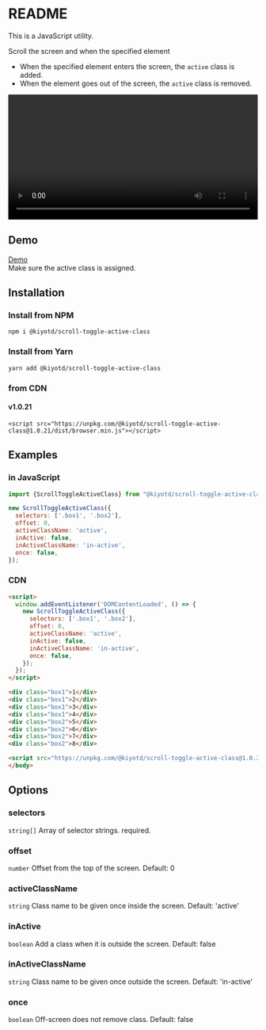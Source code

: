 # README

This is a JavaScript utility.

Scroll the screen and when the specified element

- When the specified element enters the screen, the `active` class is added.
- When the element goes out of the screen, the `active` class is removed.

<video controls src="https://user-images.githubusercontent.com/41136135/236068882-596be7ce-b542-4ec2-9a62-83636b7f3200.mp4" width="100%"></video>

## Demo

[Demo](https://docs.kiyotd.com/scroll-toggle-active-class/demo/)  
Make sure the active class is assigned.

## Installation

### Install from NPM

```shell
npm i @kiyotd/scroll-toggle-active-class
```

### Install from Yarn

```shell
yarn add @kiyotd/scroll-toggle-active-class
```

### from CDN

#### v1.0.21

```shell
<script src="https://unpkg.com/@kiyotd/scroll-toggle-active-class@1.0.21/dist/browser.min.js"></script>
````

## Examples

### in JavaScript

```javascript
import {ScrollToggleActiveClass} from "@kiyotd/scroll-toggle-active-class";

new ScrollToggleActiveClass({
  selectors: ['.box1', '.box2'],
  offset: 0,
  activeClassName: 'active',
  inActive: false,
  inActiveClassName: 'in-active',
  once: false,
});
```

### CDN

```html
<script>
  window.addEventListener('DOMContentLoaded', () => {
    new ScrollToggleActiveClass({
      selectors: ['.box1', '.box2'],
      offset: 0,
      activeClassName: 'active',
      inActive: false,
      inActiveClassName: 'in-active',
      once: false,
    });
  });
</script>

<div class="box1">1</div>
<div class="box1">2</div>
<div class="box1">3</div>
<div class="box1">4</div>
<div class="box2">5</div>
<div class="box2">6</div>
<div class="box2">7</div>
<div class="box2">8</div>

<script src="https://unpkg.com/@kiyotd/scroll-toggle-active-class@1.0.21/dist/browser.min.js"></script>
</body>
```

## Options

### selectors
`string[]`
Array of selector strings. required.

### offset
`number`
Offset from the top of the screen. Default: 0

### activeClassName
`string`
Class name to be given once inside the screen. Default: 'active'

### inActive
`boolean`
Add a class when it is outside the screen. Default: false

### inActiveClassName
`string`
Class name to be given once outside the screen. Default: 'in-active'

### once
`boolean`
Off-screen does not remove class. Default: false
